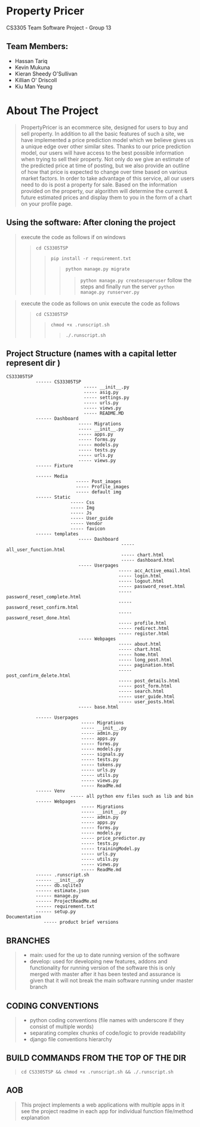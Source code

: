 # Property Pricer
CS3305 Team Software Project - Group 13


Team Members:
-
- Hassan Tariq
- Kevin Mukuna
- Kieran Sheedy O'Sullivan
- Killian O' Driscoll
- Kiu Man Yeung



# About The Project
> PropertyPricer is an ecommerce site, designed for users to buy and sell property. In addition to all the basic 
> features of such a site, we have implemented a price prediction model which we believe gives us a unique edge over 
> other similar sites.
> Thanks to our price prediction model, our users will have access to the best possible information when trying to sell 
> their property. Not only do we give an estimate of the predicted price at time of posting, but we also provide an 
> outline of how that price is expected to change over time based on various market factors.
> In order to take advantage of this service, all our users need to do is post a property for sale. Based on the 
> information provided on the property, our algorithm will determine the current & future estimated prices and display 
> them to you in the form of a chart on your profile page.




Using the software: After cloning the project 
-
> execute the code as follows if on windows 
>> `cd CS3305TSP` 
>>> `pip install -r requirement.txt`
>>>> `python manage.py migrate` 
>>>>> `python manage.py createsuperuser`
> follow the steps and finally run the server
>>>>> `python manage.py runserver.py`

> execute the code as follows on unix
> execute the code as follows
>> `cd CS3305TSP`
>>> `chmod +x .runscript.sh`
>>>> `./.runscript.sh` 


Project Structure (names with a capital letter represent dir )
-
    CS33305TSP
               ------ CS33305TSP
                                 ----- __init__.py  
                                 ----- asig.py  
                                 ----- settings.py  
                                 ----- urls.py  
                                 ----- views.py  
                                 ----- README.MD
               ------ Dashboard
                               ----- Migrations
                               ----- __init__.py
                               ----- apps.py
                               ----- forms.py
                               ----- models.py
                               ----- tests.py
                               ----- urls.py
                               ----- views.py
               ------ Fixture

               ------ Media
                              ----- Post_images
                              ----- Profile_images
                              ----- default img
               ------ Static
                            ----- Css
                            ----- Img
                            ----- Js
                            ----- User_guide
                            ----- Vendor
                            ----- favicon
               ------ templates
                               ----- Dashboard
                                               ----- all_user_function.html
                                               ----- chart.html
                                               ----- dashboard.html
                               ----- Userpages
                                              ----- acc_Active_email.html
                                              ----- login.html
                                              ----- logout.html
                                              ----- password_reset.html
                                              ----- password_reset_complete.html
                                              ----- password_reset_confirm.html
                                              ----- password_reset_done.html
                                              ----- profile.html
                                              ----- redirect.html
                                              ----- register.html
                               ----- Webpages
                                              ----- about.html
                                              ----- chart.html
                                              ----- home.html
                                              ----- long_post.html
                                              ----- pagination.html
                                              ----- post_confirm_delete.html
                                              ----- post_details.html
                                              ----- post_form.html
                                              ----- search.html
                                              ----- user_guide.html
                                              ----- user_posts.html
                               ----- base.html

               ------ Userpages
                                ----- Migrations
                                ----- __init__.py
                                ----- admin.py
                                ----- apps.py
                                ----- forms.py
                                ----- models.py
                                ----- signals.py
                                ----- tests.py
                                ----- tokens.py
                                ----- urls.py
                                ----- utils.py
                                ----- views.py
                                ----- ReadMe.md
               ------ Venv
                            ----- all python env files such as lib and bin
               ------ Webpages
                                ----- Migrations
                                ----- __init__.py
                                ----- admin.py
                                ----- apps.py
                                ----- forms.py
                                ----- models.py
                                ----- price_predictor.py
                                ----- tests.py
                                ----- trainingModel.py
                                ----- urls.py
                                ----- utils.py
                                ----- views.py
                                ----- ReadMe.md
               ------ .runscript.sh
               ------ __init__.py
               ------ db.sqlite3
               ------ estimate.json
               ------ manage.py
               ------ ProjectReadMe.md
               ------ requirement.txt
               ------ setup.py
    Documentation
                  ----- product brief versions
BRANCHES
-
> - main: used for the up to date running version of the software
> - develop: used for developing new features, addons and functionality for running version of the software
    this is only merged with master after it has been tested and assurance is given that it will not break
    the main software running under master branch


CODING CONVENTIONS
-
> - python coding conventions (file names with underscore if they consist of multiple words)
> - separating complex chunks of code/logic to provide readability
> - django file conventions hierarchy 

BUILD COMMANDS FROM THE TOP OF THE DIR
-
> `cd CS3305TSP && chmod +x .runscript.sh && ./.runscript.sh `    

AOB
-
> This project implements a web applications with multiple apps in it
> see the project readme in each app for individual function file/method explanation
